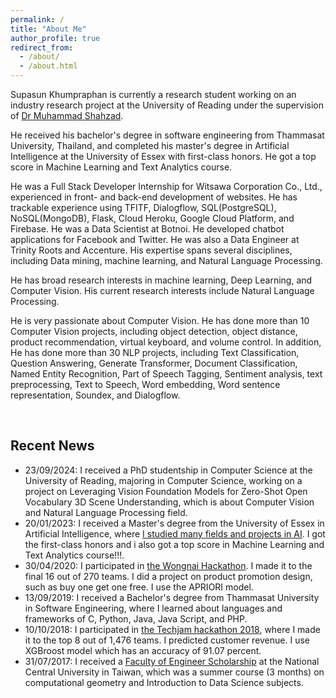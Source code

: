 ```yaml
---
permalink: /
title: "About Me"
author_profile: true
redirect_from: 
  - /about/
  - /about.html
---
```

<!-- <p>Supasun Khumpraphan is currently a research student working on industry research project at the Australian National University under the supervision of <a href="https://leiwangr.github.io/">Mr. Lei Wang</a> (ANU & Data61/CSIRO).</p>  -->

Supasun Khumpraphan is currently a research student working on an industry research project at the University of Reading under the supervision of [Dr Muhammad Shahzad](https://research.reading.ac.uk/iron-and-microbiome/dr-muhammad-shahzad/).

He received his bachelor's degree in software engineering from Thammasat University, Thailand, and completed his master's degree in Artificial Intelligence at the University of Essex with first-class honors. He got a top score in Machine Learning and Text Analytics course.

He was a Full Stack Developer Internship for Witsawa Corporation Co., Ltd., experienced in front- and back-end development of websites. He has trackable experience using TFITF, Dialogflow, SQL(PostgreSQL), NoSQL(MongoDB), Flask, Cloud Heroku, Google Cloud Platform, and Firebase. He was a Data Scientist at Botnoi. He developed chatbot applications for Facebook and Twitter. He was also a Data Engineer at Trinity Roots and Accenture. His expertise spans several disciplines, including Data mining, machine learning, and Natural Language Processing.

He has broad research interests in machine learning, Deep Learning, and Computer Vision. His current research interests include Natural Language Processing.

He is very passionate about Computer Vision. He has done more than 10 Computer Vision projects, including object detection, object distance, product recommendation, virtual keyboard, and volume control. In addition, He has done more than 30 NLP projects, including Text Classification, Question Answering, Generate Transformer, Document Classification, Named Entity Recognition, Part of Speech Tagging, Sentiment analysis, text preprocessing, Text to Speech, Word embedding, Word sentence representation, Soundex, and Dialogflow.



<!-- Getting started
======
1. Register a GitHub account if you don't have one and confirm your e-mail (required!)
1. Fork [this repository](https://github.com/academicpages/academicpages.github.io) by clicking the "fork" button in the top right. 
1. Go to the repository's settings (rightmost item in the tabs that start with "Code", should be below "Unwatch"). Rename the repository "[your GitHub username].github.io", which will also be your website's URL.
1. Set site-wide configuration and create content & metadata (see below -- also see [this set of diffs](http://archive.is/3TPas) showing what files were changed to set up [an example site](https://getorg-testacct.github.io) for a user with the username "getorg-testacct")
1. Upload any files (like PDFs, .zip files, etc.) to the files/ directory. They will appear at https://[your GitHub username].github.io/files/example.pdf.  
1. Check status by going to the repository settings, in the "GitHub pages" section -->

<p>&nbsp;</p>

<h2>Recent News</h2>

- 23/09/2024: I received a PhD studentship in Computer Science at the University of Reading, majoring in Computer Science, working on a project on Leveraging Vision Foundation Models for Zero-Shot Open Vocabulary 3D Scene Understanding, which is about Computer Vision and Natural Language Processing field.
- 20/01/2023: I received a Master's degree from the University of Essex in Artificial Intelligence, where [I studied many fields and projects in AI](https://github.com/micsupasun/university_of_essex). I got the first-class honors and i also got a top score in Machine Learning and Text Analytics course!!!.
- 30/04/2020: I participated in [the Wongnai Hackathon](https://github.com/micsupasun/hackathon/blob/main/APRIORI.ipynb). I made it to the final 16 out of 270 teams. I did a project on product promotion design, such as buy one get one free. I use the APRIORI model.
- 13/09/2019: I received a Bachelor's degree from Thammasat University in Software Engineering, where I learned about languages ​​and frameworks of C, Python, Java, Java Script, and PHP.
- 10/10/2018: I participated in [the Techjam hackathon 2018](https://github.com/micsupasun/hackathon/blob/main/tech_jam.ipynb), where I made it to the top 8 out of 1,476 teams. I predicted customer revenue. I use XGBroost model which has an accuracy of 91.07 percent.
- 31/07/2017: I received a [Faculty of Engineer Scholarship](https://github.com/micsupasun/certificate/blob/main/National_Central_University_Summer_Short_Data_Scientist_Course_Program_Certification.pdf) at the National Central University in Taiwan, which was a summer course (3 months) on computational geometry and Introduction to Data Science subjects.







<!-- I personally do not have any news; the most exciting updates are coming from my talented students!

- 02/08/2024: Welcome <font color="blue">Arjun Raj</font> to my research group for the academic research project. Many thanks to <font color="blue">Arjun Raj</font> and the [research team](https://time.anu.edu.au/team/) for establishing the Temporal Intelligence and Motion Extraction ([TIME](https://time.anu.edu.au)) Lab.
- 29/07/2024: Welcome <font color="blue">Yifan Chen</font> and <font color="blue">Gennie Nguyen</font> to my research group for their final year research project.
- 22/07/2024: My proposed project, "Active Vision," has been officially included in the 2024 Techlauncher program. Mr. Francis Williams will be the client for this project. <font color="blue">Arjun Raj</font> will act as the 'delegated client' at ANU on behalf of Lei Wang.
- 16/07/2024: One paper has been accepted at *ACM-MM 2024*. Congratulations to Wenshuo Chen, Hongru Xiao, and Erhang Zhang.
- 12/06/2024: As the ANU TechLauncher community ([photo](https://leiwangr.github.io/files/1000007677.jpg)), we are a finalist in the Business & Industry category and an *ACT Merit recipient* in the Student & Education category for *the 2024 iAwards* ([award certificate](https://leiwangr.github.io/files/techlauncher_aiia_award_2024.png)).
- 27/05/2024: The MDPI open-access journal *Electronics* [Q2, h-index 83] has a special issue on ‘Motion-centric Video Processing’ (Guest Editors: Dr. Lei Wang, Prof. Tom Gedeon, Dr. Zhenyue Qin) now [open for submission](https://www.mdpi.com/journal/electronics/special_issues/OCT400DHJS). The deadline for manuscript submissions is 15 December, 2024. Interested authors are encouraged to contact me for more details.
- 22/05/2024: As the ANU TechLauncher community, we are a finalist for *the 2024 iAwards*.
- 02/05/2024: One paper has been accepted at *ICML 2024*. Congratulations to my Summer Scholar <font color="blue">Xiuyuan (Jack) Yuan</font>!
- 22/02/2024: My proposed project, "ActiveIntelligence: CAM-FALL (Camera-based Fall Alert System)," has been officially included in the 2024 Techlauncher program. Mr. Francis Williams, representing Active Intelligence Corp., will be the client for this project. <font color="blue">Jushang Qiu</font> will act as the 'delegated client' at ANU on behalf of Lei Wang.
- 19/02/2024: I am the primary supervisor for six ANU students: <font color="blue">Dexuan Ding</font>, <font color="blue">Qixiang Chen</font>, <font color="blue">Huilin Chen</font>, <font color="blue">Liyun Zhu</font>, <font color="blue">Jushang Qiu</font>, and <font color="blue">Liwen Luo</font>. I am also supervising <font color="blue">Yifan Chen</font> and <font color="blue">Arjun Raj</font> on industry research projects.
- 02/02/2024: Congratulations to <font color="blue">Xiuyuan (Jack) Yuan</font> for successfully completing the 'Video Dynamics Distillation' project for the ANU Summer Scholars Program!
- 04/01/2024: My research group is currently at full capacity, and I do not have openings for research interns and assistants. All available industry research sponsorships will be prioritized for my existing students until the end of 2024.
- 19/09/2023: Congratulations to <font color="blue">Arjun Raj</font>, <font color="blue">Liyun Zhu</font>, <font color="blue">Liwen Luo</font>, and <font color="blue">Qixiang Chen</font>, who were awarded *the Active Intelligence Research Challenge Award* as four master's/honors students! Thanks to the research sponsorship provided by Active Intelligence Corp.
- 18/09/2023: Congratulations to <font color="blue">Xiuyuan (Jack) Yuan</font> for being awarded *the Summer Research Internship*! Thanks to the ANU School of Computing for providing research funding. -->